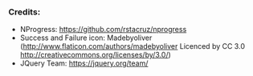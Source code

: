 ### Credits:
 * NProgress: https://github.com/rstacruz/nprogress
 * Success and Failure icon: Madebyoliver (http://www.flaticon.com/authors/madebyoliver Licenced by CC 3.0 http://creativecommons.org/licenses/by/3.0/)
 * JQuery Team: https://jquery.org/team/